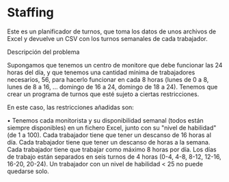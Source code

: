 # Staffing

Este es un planificador de turnos, que toma los datos de unos archivos de Excel y devuelve un CSV con los turnos semanales de cada trabajador.


Descripción del problema

Supongamos  que tenemos un centro de monitore que debe funcionar las 24 horas del día, y que tenemos una cantidad mínima de trabajadores necesarios, 56, para hacerlo funcionar en cada 8 horas (lunes de 0 a 8, lunes de 8 a 16, ... domingo de 16 a 24, domingo de 18 a 24). Tenemos que crear un programa de turnos que esté sujeto a ciertas restricciones.

En este caso, las restricciones añadidas son:

$\bullet$ Tenemos cada monitorista y su disponibilidad semanal (todos están siempre disponibles) en un fichero Excel, junto con su "nivel de habilidad" (de 1 a 100).
Cada trabajador tiene que tener un descanso de 16 horas al día.
Cada trabajador tiene que tener un descanso de  horas a la semana.
Cada trabajador tiene que trabajar como máximo 8 horas por día.
Los días de trabajo están separados en seis turnos de 4 horas (0-4, 4-8, 8-12, 12-16, 16-20, 20-24).
Un trabajador con un nivel de habilidad < 25 no puede quedarse solo.

